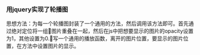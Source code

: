 ### 用jquery实现了轮播图  
思想方法：为每一个轮播图封装了一个通用的方法，然后调用该方法即可。首先通过绝对定位将一组图片重叠在一起，然后在js中把想要显示的图片的opacity设置为1，其他设置为0.写一个通用的播放函数，离开的图片位置，要显示的图片位置，在方法中设置图片的显示。